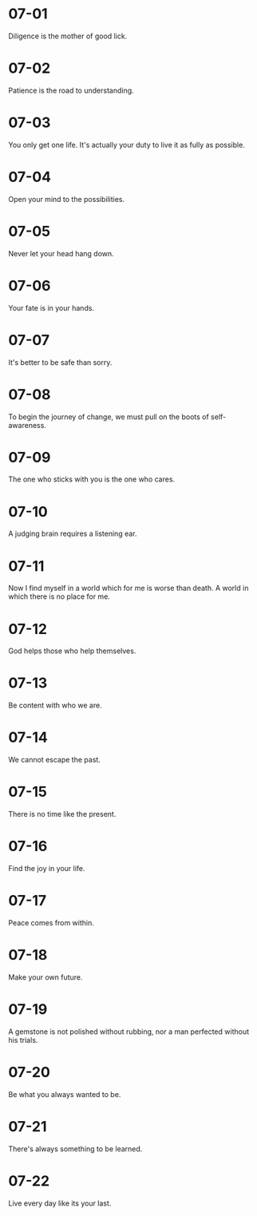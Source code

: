 # 07-01

Diligence is the mother of good lick.

# 07-02

Patience is the road to understanding.

# 07-03

You only get one life. It's actually your duty to live it as fully as possible.

# 07-04

Open your mind to the possibilities.

# 07-05

Never let your head hang down.

# 07-06

Your fate is in your hands.

# 07-07

It's better to be safe than sorry.

# 07-08

To begin the journey of change, we must pull on the boots of self-awareness.

# 07-09

The one who sticks with you is the one who cares.

# 07-10

A judging brain requires a listening ear.

# 07-11

Now I find myself in a world which for me is worse than death. A world in which there is no place for me.

# 07-12

God helps those who help themselves.

# 07-13

Be content with who we are.

# 07-14

We cannot escape the past.

# 07-15

There is no time like the present.

# 07-16

Find the joy in your life.

# 07-17

Peace comes from within.

# 07-18

Make your own future.

# 07-19

A gemstone is not polished without rubbing, nor a man perfected without his trials.

# 07-20

Be what you always wanted to be.

# 07-21

There's always something to be learned.

# 07-22

Live every day like its your last.

